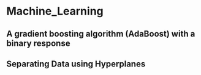 # Machine_Learning
## A gradient boosting algorithm (AdaBoost) with a binary response 
## Separating Data using Hyperplanes
